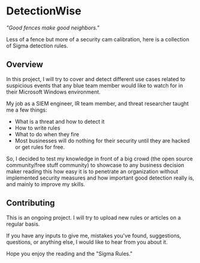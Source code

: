 # DetectionWise

_"Good fences make good neighbors."_

Less of a fence but more of a security cam calibration, here is a collection of Sigma detection rules.

## Overview

In this project, I will try to cover and detect different use cases related to suspicious events that any blue team member would like to watch for in their Microsoft Windows environment.

My job as a SIEM engineer, IR team member, and threat researcher taught me a few things:

- What is a threat and how to detect it
- How to write rules
- What to do when they fire
- Most businesses will do nothing for their security until they are hacked or get rules for free.

So, I decided to test my knowledge in front of a big crowd (the open source community/free stuff community) to showcase to any business decision maker reading this how easy it is to penetrate an organization without implemented security measures and how important good detection really is, and mainly to improve my skills.

## Contributing

This is an ongoing project. I will try to upload new rules or articles on a regular basis.

If you have any inputs to give me, mistakes you've found, suggestions, questions, or anything else, I would like to hear from you about it.

Hope you enjoy the reading and the "Sigma Rules."
